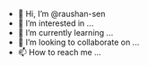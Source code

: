 - 👋 Hi, I’m @raushan-sen
- 👀 I’m interested in ...
- 🌱 I’m currently learning ...
- 💞️ I’m looking to collaborate on ...
- 📫 How to reach me ...

<!---
raushan-sen/raushan-sen is a ✨ special ✨ repository because its `README.md` (this file) appears on your GitHub profile.
You can click the Preview link to take a look at your changes.
--->
